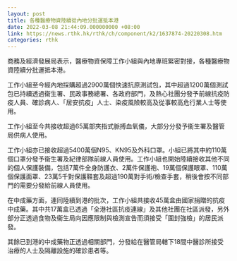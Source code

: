 ```yaml
---
layout: post
title: 各種醫療物資陸續從內地分批運抵本港
date: 2022-03-08 21:44:09.000000000 +08:00
link: https://news.rthk.hk/rthk/ch/component/k2/1637874-20220308.htm
categories: rthk
---
```


商務及經濟發展局表示，醫療物資保障工作小組與內地專班緊密對接，各種醫療物資陸續分批運抵本港。

工作小組至今經內地採購超過2900萬個快速抗原測試包，其中超過1200萬個測試包已持續透過衞生署、民政事務總署、各政府部門，及熱心社團分發予前線抗疫防疫人員、確診病人、「居安抗疫」人士、染疫風險較高及從事較高危行業人士等使用。
      
工作小組至今共接收超過65萬部夾指式脈搏血氧儀，大部分分發予衞生署及醫管局供病人使用。
      
工作小組亦已接收超過5400萬個N95、KN95及外科口罩。小組已將其中約110萬個口罩分發予衞生署及紀律部隊前線人員使用。工作小組也開始陸續接收其他不同的個人保護裝備，包括7萬件全身防護衣、2萬件保護袍、19萬個保護眼罩、110萬個保護面罩、23萬5千對保護鞋套及超過190萬對手術/檢查手套，稍後會按不同部門的需要分發給前線人員使用。
      
在中成藥方面，連同陸續到港的批次，工作小組共接收45萬盒由國家捐贈的抗疫中成藥。其中共17萬盒已透過「全港社區抗疫連線」及其他社團在社區派發，另外部分正透過食物及衞生局向因應限制與檢測宣告而須接受「圍封強檢」的居民派發。
      
其餘已到港的中成藥物正透過相關部門，分發給在醫管局轄下18間中醫診所接受治療的人士及隔離設施的確診患者等。

